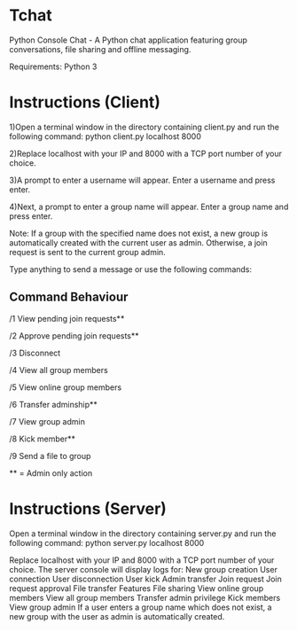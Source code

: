 # Tchat

Python Console Chat - A Python chat application featuring group conversations, file sharing and offline messaging.

Requirements:
  Python 3
  
# Instructions (Client)
1)Open a terminal window in the directory containing client.py and run the following command:
  python client.py localhost 8000

2)Replace localhost with your IP and 8000 with a TCP port number of your choice.

3)A prompt to enter a username will appear. Enter a username and press enter.

4)Next, a prompt to enter a group name will appear. Enter a group name and press enter.

Note:
If a group with the specified name does not exist, a new group is automatically created with the current user as admin. Otherwise, a join request is sent to the current group admin.


Type anything to send a message or use the following commands:

## Command	Behaviour

/1	View pending join requests**

/2	Approve pending join requests**

/3	Disconnect

/4	View all group members

/5	View online group members

/6	Transfer adminship**

/7	View group admin

/8	Kick member**

/9	Send a file to group

** = Admin only action	


# Instructions (Server)
Open a terminal window in the directory containing server.py and run the following command:
python server.py localhost 8000

Replace localhost with your IP and 8000 with a TCP port number of your choice.
The server console will display logs for:
New group creation
User connection
User disconnection
User kick
Admin transfer
Join request
Join request approval
File transfer
Features
File sharing
View online group members
View all group members
Transfer admin privilege
Kick members
View group admin
If a user enters a group name which does not exist, a new group with the user as admin is automatically created.
